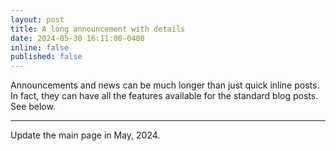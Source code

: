 ```yaml
---
layout: post
title: A long announcement with details
date: 2024-05-30 16:11:00-0400
inline: false
published: false
---
```


Announcements and news can be much longer than just quick inline posts. In fact, they can have all the features available for the standard blog posts. See below.

---

Update the main page in May, 2024.
